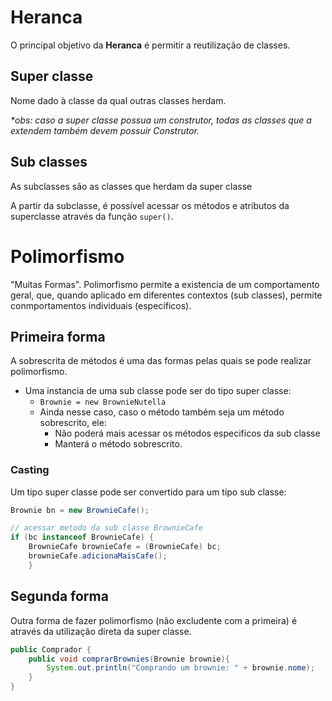 # Heranca

O principal objetivo da **Heranca** é permitir a reutilização de classes.

## Super classe
Nome dado à classe da qual outras classes herdam.

*\*obs: caso a super classe possua um construtor, todas as classes que a extendem também devem possuir Construtor.* 

## Sub classes
As subclasses são as classes que herdam da super classe

A partir da subclasse, é possível acessar os métodos e atributos da superclasse através da função `super()`.

# Polimorfismo

"Muitas Formas". Polimorfismo permite a existencia de um comportamento geral, que, quando aplicado em diferentes contextos (sub classes), permite conmportamentos individuais (específicos). 

## Primeira forma 
A sobrescrita de métodos é uma das formas pelas quais se pode realizar polimorfismo.

- Uma instancia de uma sub classe pode ser do tipo super classe:
    - `Brownie = new BrownieNutella`
    - Ainda nesse caso, caso o método também seja um método sobrescrito, ele:
      - Não poderá mais acessar os métodos especificos da sub classe
      - Manterá o método sobrescrito.

### Casting
Um tipo super classe pode ser convertido para um tipo sub classe:
```java
Brownie bn = new BrownieCafe();

// acessar metodo da sub classe BrownieCafe
if (bc instanceof BrownieCafe) {
    BrownieCafe brownieCafe = (BrownieCafe) bc;
    brownieCafe.adicionaMaisCafe();
    }
```

## Segunda forma
Outra forma de fazer polimorfismo (não excludente com a primeira) é através da utilização direta da super classe.

```java
public Comprador {
    public void comprarBrownies(Brownie brownie){
        System.out.println("Comprando um brownie: " + brownie.nome);
    }
}
```



